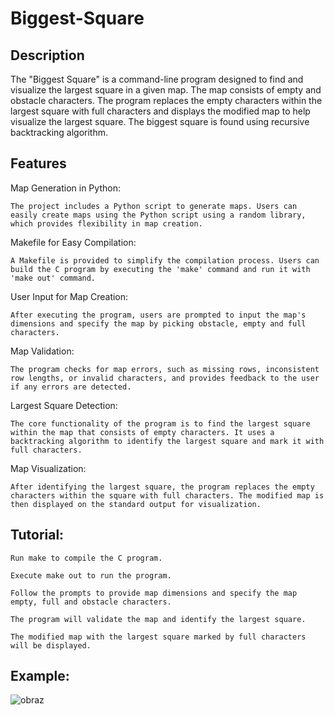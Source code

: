 # Biggest-Square

## Description

The "Biggest Square" is a command-line program designed to find and visualize the largest square in a given map. The map consists of empty and obstacle characters. The program replaces the empty characters within the largest square with full characters and displays the modified map to help visualize the largest square. The biggest square is found using recursive backtracking algorithm.

## Features

Map Generation in Python:

    The project includes a Python script to generate maps. Users can easily create maps using the Python script using a random library, which provides flexibility in map creation.

Makefile for Easy Compilation:

    A Makefile is provided to simplify the compilation process. Users can build the C program by executing the 'make' command and run it with 'make out' command.

User Input for Map Creation:

    After executing the program, users are prompted to input the map's dimensions and specify the map by picking obstacle, empty and full characters.

Map Validation:

    The program checks for map errors, such as missing rows, inconsistent row lengths, or invalid characters, and provides feedback to the user if any errors are detected.

Largest Square Detection:

    The core functionality of the program is to find the largest square within the map that consists of empty characters. It uses a backtracking algorithm to identify the largest square and mark it with full characters.

Map Visualization:

    After identifying the largest square, the program replaces the empty characters within the square with full characters. The modified map is then displayed on the standard output for visualization.

## Tutorial:

    Run make to compile the C program.

    Execute make out to run the program.

    Follow the prompts to provide map dimensions and specify the map empty, full and obstacle characters.

    The program will validate the map and identify the largest square.

    The modified map with the largest square marked by full characters will be displayed.

## Example:
![obraz](https://github.com/gharazka/Biggest-Square/assets/148285170/d2b4ffcf-6c4b-4a99-9067-a1914e0f974c)

